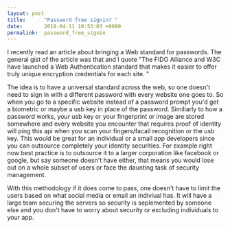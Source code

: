 ```yaml
---
layout: post
title:      "Password free signin? "
date:       2018-04-11 18:53:03 +0000
permalink:  password_free_signin
---
```



I recently read an article about bringing a Web standard for passwords. The general gist of the article was that and I quote "The FIDO Alliance and W3C have launched a Web Authentication standard that makes it easier to offer truly unique encryption credentials for each site. " 

The idea is to have a universal standard across the web, so one doesn't need to sign in with a different password with every website one goes to. So when you go to a specific website instead of a password prompt you'd get a biometric or maybe a usb key in place of the password. Similiarly to how a password works, your usb key or your fingerprint or image are stored somewhere and every website you encounter that requires proof of identity will ping this api when you scan your fingers/facail recognition or the usb key. This would be great for an individual or a small app developers since you can outsource completely your identity securities. For example right now best practice is to outsource it to a larger corporation like facebook or google, but say someone doesn't have either, that means you would lose out on a whole subset of users or face the daunting task of security management. 

With this methodology if it does come to pass, one doesn't have to limit the users based on what social media or email an indiviual has. It will have a large team securing the servers so security is seplemented by someone else and you don't have to worry about security or excluding individuals to your app. 
